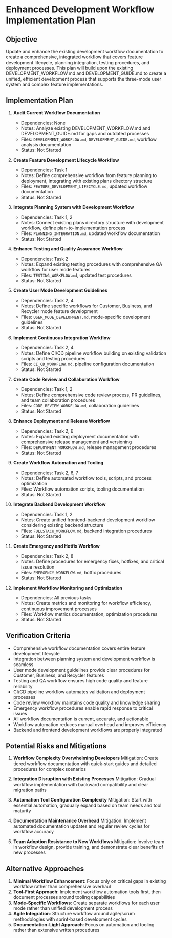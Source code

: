 # Enhanced Development Workflow Implementation Plan

## Objective

Update and enhance the existing development workflow documentation to create a
comprehensive, integrated workflow that covers feature development lifecycle,
planning integration, testing procedures, and deployment processes. This plan
will build upon the existing DEVELOPMENT_WORKFLOW.md and DEVELOPMENT_GUIDE.md to
create a unified, efficient development process that supports the three-mode
user system and complex feature implementations.

## Implementation Plan

1. **Audit Current Workflow Documentation**
   - Dependencies: None
   - Notes: Analyze existing DEVELOPMENT_WORKFLOW.md and DEVELOPMENT_GUIDE.md
     for gaps and outdated processes
   - Files: `DEVELOPMENT_WORKFLOW.md`, `DEVELOPMENT_GUIDE.md`, workflow analysis
     documentation
   - Status: Not Started

2. **Create Feature Development Lifecycle Workflow**
   - Dependencies: Task 1
   - Notes: Define comprehensive workflow from feature planning to deployment,
     integrating with existing plans directory structure
   - Files: `FEATURE_DEVELOPMENT_LIFECYCLE.md`, updated workflow documentation
   - Status: Not Started

3. **Integrate Planning System with Development Workflow**
   - Dependencies: Task 1, 2
   - Notes: Connect existing plans directory structure with development
     workflow, define plan-to-implementation process
   - Files: `PLANNING_INTEGRATION.md`, updated workflow documentation
   - Status: Not Started

4. **Enhance Testing and Quality Assurance Workflow**
   - Dependencies: Task 2
   - Notes: Expand existing testing procedures with comprehensive QA workflow
     for user mode features
   - Files: `TESTING_WORKFLOW.md`, updated test procedures
   - Status: Not Started

5. **Create User Mode Development Guidelines**
   - Dependencies: Task 2, 4
   - Notes: Define specific workflows for Customer, Business, and Recycler mode
     feature development
   - Files: `USER_MODE_DEVELOPMENT.md`, mode-specific development guidelines
   - Status: Not Started

6. **Implement Continuous Integration Workflow**
   - Dependencies: Task 2, 4
   - Notes: Define CI/CD pipeline workflow building on existing validation
     scripts and testing procedures
   - Files: `CI_CD_WORKFLOW.md`, pipeline configuration documentation
   - Status: Not Started

7. **Create Code Review and Collaboration Workflow**
   - Dependencies: Task 1, 2
   - Notes: Define comprehensive code review process, PR guidelines, and team
     collaboration procedures
   - Files: `CODE_REVIEW_WORKFLOW.md`, collaboration guidelines
   - Status: Not Started

8. **Enhance Deployment and Release Workflow**
   - Dependencies: Task 2, 6
   - Notes: Expand existing deployment documentation with comprehensive release
     management and versioning
   - Files: `DEPLOYMENT_WORKFLOW.md`, release management procedures
   - Status: Not Started

9. **Create Workflow Automation and Tooling**
   - Dependencies: Task 2, 6, 7
   - Notes: Define automated workflow tools, scripts, and process optimization
   - Files: Workflow automation scripts, tooling documentation
   - Status: Not Started

10. **Integrate Backend Development Workflow**
    - Dependencies: Task 1, 2
    - Notes: Create unified frontend-backend development workflow considering
      existing backend structure
    - Files: `FULLSTACK_WORKFLOW.md`, backend integration procedures
    - Status: Not Started

11. **Create Emergency and Hotfix Workflow**
    - Dependencies: Task 2, 8
    - Notes: Define procedures for emergency fixes, hotfixes, and critical issue
      resolution
    - Files: `EMERGENCY_WORKFLOW.md`, hotfix procedures
    - Status: Not Started

12. **Implement Workflow Monitoring and Optimization**
    - Dependencies: All previous tasks
    - Notes: Create metrics and monitoring for workflow efficiency, continuous
      improvement processes
    - Files: Workflow metrics documentation, optimization procedures
    - Status: Not Started

## Verification Criteria

- Comprehensive workflow documentation covers entire feature development
  lifecycle
- Integration between planning system and development workflow is seamless
- User mode development guidelines provide clear procedures for Customer,
  Business, and Recycler features
- Testing and QA workflow ensures high code quality and feature reliability
- CI/CD pipeline workflow automates validation and deployment processes
- Code review workflow maintains code quality and knowledge sharing
- Emergency workflow procedures enable rapid response to critical issues
- All workflow documentation is current, accurate, and actionable
- Workflow automation reduces manual overhead and improves efficiency
- Backend and frontend development workflows are properly integrated

## Potential Risks and Mitigations

1. **Workflow Complexity Overwhelming Developers** Mitigation: Create tiered
   workflow documentation with quick-start guides and detailed procedures for
   complex scenarios

2. **Integration Disruption with Existing Processes** Mitigation: Gradual
   workflow implementation with backward compatibility and clear migration paths

3. **Automation Tool Configuration Complexity** Mitigation: Start with essential
   automation, gradually expand based on team needs and tool maturity

4. **Documentation Maintenance Overhead** Mitigation: Implement automated
   documentation updates and regular review cycles for workflow accuracy

5. **Team Adoption Resistance to New Workflows** Mitigation: Involve team in
   workflow design, provide training, and demonstrate clear benefits of new
   processes

## Alternative Approaches

1. **Minimal Workflow Enhancement**: Focus only on critical gaps in existing
   workflow rather than comprehensive overhaul
2. **Tool-First Approach**: Implement workflow automation tools first, then
   document processes around tooling capabilities
3. **Mode-Specific Workflows**: Create separate workflows for each user mode
   rather than unified development process
4. **Agile Integration**: Structure workflow around agile/scrum methodologies
   with sprint-based development cycles
5. **Documentation-Light Approach**: Focus on automation and tooling rather than
   extensive written procedures
